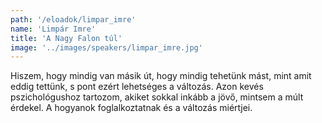 ```yaml
---
path: '/eloadok/limpar_imre'
name: 'Limpár Imre'
title: 'A Nagy Falon túl'
image: '../images/speakers/limpar_imre.jpg'
---
```


Hiszem, hogy mindig van másik út, hogy mindig tehetünk mást, mint amit eddig tettünk, s pont ezért lehetséges a változás. Azon kevés pszichológushoz tartozom, akiket sokkal inkább a jövő, mintsem a múlt érdekel. A hogyanok foglalkoztatnak és a változás miértjei.

<!-- end -->
